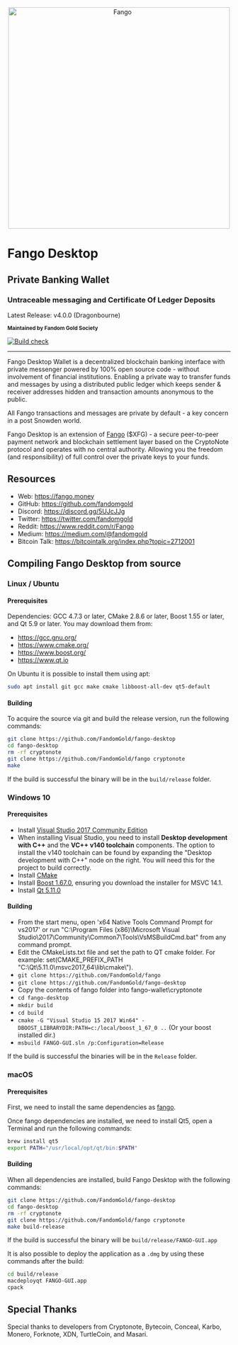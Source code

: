 <center><img src="https://raw.githubusercontent.com/FandomGold/XFG-data/master/images/2048.png" alt="Fango" height="500" width="500"></center>

# Fango Desktop

## Private Banking Wallet 

### Untraceable messaging and Certificate Of Ledger Deposits

Latest Release: v4.0.0 (Dragonbourne)

<b><sub>Maintained by Fandom Gold Society</sub></b>

[![Build check](https://github.com/FandomGold/fango-desktop/actions/workflows/check.yml/badge.svg)](https://github.com/FandomGold/fango-desktop/actions/workflows/check.yml)
__________________________________________________
Fango Desktop Wallet is a decentralized blockchain banking interface with private messenger powered by 100% open source code - without involvement of financial institutions. Enabling a private way to transfer funds and messages by using a distributed public ledger which keeps sender & receiver addresses hidden and  transaction amounts anonymous to the public.

All Fango transactions and messages are private by default - a key concern in a post Snowden world.  

Fango Desktop is an extension of [Fango](https://github.com/fandomgold/fango) ($XFG) - a secure peer-to-peer payment network and blockchain settlement layer based on the CryptoNote protocol and operates with no central authority. Allowing you the freedom (and responsibility) of full control over the private keys to your funds.

## Resources

-   Web: <https://fango.money>
-   GitHub: <https://github.com/fandomgold>
-   Discord: <https://discord.gg/5UJcJJg>
-   Twitter: <https://twitter.com/fandomgold>
-   Reddit: <https://www.reddit.com/r/Fango>
-   Medium: <https://medium.com/@fandomgold>
-   Bitcoin Talk: <https://bitcointalk.org/index.php?topic=2712001>

## Compiling Fango Desktop from source

### Linux / Ubuntu

#### Prerequisites

Dependencies: GCC 4.7.3 or later, CMake 2.8.6 or later, Boost 1.55 or later, and Qt 5.9 or later.
You may download them from:

-   <https://gcc.gnu.org/>
-   <https://www.cmake.org/>
-   <https://www.boost.org/>
-   <https://www.qt.io>

On Ubuntu it is possible to install them using apt:

```bash
sudo apt install git gcc make cmake libboost-all-dev qt5-default
```

#### Building

To acquire the source via git and build the release version, run the following commands:

```bash
git clone https://github.com/FandomGold/fango-desktop
cd fango-desktop
rm -rf cryptonote
git clone https://github.com/FandomGold/fango cryptonote
make 
```

If the build is successful the binary will be in the `build/release` folder.

### Windows 10

#### Prerequisites

-   Install [Visual Studio 2017 Community Edition](https://www.visualstudio.com/thank-you-downloading-visual-studio/?sku=Community&rel=15&page=inlineinstall)
-   When installing Visual Studio, you need to install **Desktop development with C++** and the **VC++ v140 toolchain** components. The option to install the v140 toolchain can be found by expanding the "Desktop development with C++" node on the right. You will need this for the project to build correctly.
-   Install [CMake](https://cmake.org/download/)
-   Install [Boost 1.67.0](https://boost.teeks99.com/bin/1.67.0/), ensuring you download the installer for MSVC 14.1.
-   Install [Qt 5.11.0](https://www.qt.io/download)

#### Building

-   From the start menu, open 'x64 Native Tools Command Prompt for vs2017' or run "C:\\Program Files (x86)\\Microsoft Visual Studio\\2017\\Community\\Common7\\Tools\\VsMSBuildCmd.bat" from any command prompt.
-   Edit the CMakeLists.txt file and set the path to QT cmake folder. For example: set(CMAKE_PREFIX_PATH "C:\\Qt\\5.11.0\\msvc2017_64\\lib\\cmake\\").
-   `git clone https://github.com/FandomGold/fango`
-   `git clone https://github.com/FandomGold/fango-desktop`
-   Copy the contents of fango folder into fango-wallet\\cryptonote
-   `cd fango-desktop`
-   `mkdir build`
-   `cd build`
-   `cmake -G "Visual Studio 15 2017 Win64" -DBOOST_LIBRARYDIR:PATH=c:/local/boost_1_67_0 ..` (Or your boost installed dir.)
-   `msbuild FANGO-GUI.sln /p:Configuration=Release`

If the build is successful the binaries will be in the `Release` folder.

### macOS

#### Prerequisites

First, we need to install the same dependencies as [fango](https://github.com/FandomGold/fango#macos).

Once fango dependencies are installed, we need to install Qt5, open a Terminal and run the following commands:

```bash
brew install qt5
export PATH="/usr/local/opt/qt/bin:$PATH"
```

#### Building

When all dependencies are installed, build Fango Desktop with the following commands: 

```bash
git clone https://github.com/FandomGold/fango-desktop
cd fango-desktop
rm -rf cryptonote
git clone https://github.com/FandomGold/fango cryptonote
make build-release
```

If the build is successful the binary will be `build/release/FANGO-GUI.app`

It is also possible to deploy the application as a `.dmg` by using these commands after the build:

```bash
cd build/release
macdeployqt FANGO-GUI.app
cpack
```

## Special Thanks

Special thanks to developers from Cryptonote, Bytecoin, Conceal, Karbo, Monero, Forknote, XDN, TurtleCoin, and Masari.
